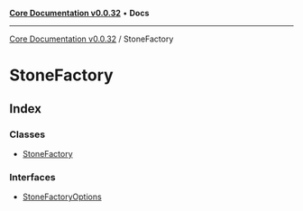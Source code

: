 [**Core Documentation v0.0.32**](../README.md) • **Docs**

***

[Core Documentation v0.0.32](../modules.md) / StoneFactory

# StoneFactory

## Index

### Classes

- [StoneFactory](classes/StoneFactory.md)

### Interfaces

- [StoneFactoryOptions](interfaces/StoneFactoryOptions.md)
